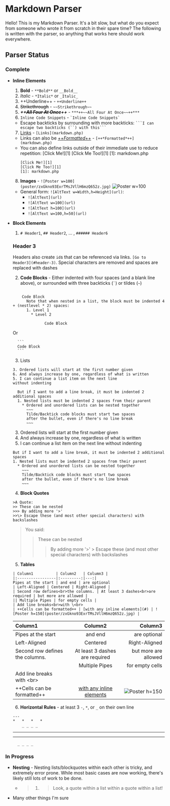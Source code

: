 # Markdown Parser

Hello! This is my Markdown Parser. It's a bit slow, but what do you expect from someone who wrote it from scratch in their spare time?  The following is written with the parser, so anything that works here should work everywhere.

## Parser Status

### Complete

* **Inline Elements**
  1. **Bold** - `**Bold**` or `__Bold__`
  2. *Italic* - `*Italic*` or `_Italic_`
  3. ++Underline++ - `++Underline++`
  4. ~~Strikethrough~~ - `~~Strikethrough~~`
  5. ***++~~All Four At Once~~++*** - `***++~~All Four At Once~~++***`
  6. `Inline Code Snippets` - `` `Inline Code Snippets` ``
    * Escape backticks by surrounding with more backticks: ```` ```I can escape two backticks (``) with this``` ````
  7. [Links](markdown.php) - `[Links](markdown.php)`
    * Links can also be [++*Formatted*++](markdown.php) - `[++*Formatted*++](markdown.php)`
    * You can also define links outside of their immediate use to reduce repetition:
      [Click Me!][1]
      [Click Me Too!][1]
      [1]: markdown.php
      ```
      [Click Me!][1]
      [Click Me Too!][1]
      [1]: markdown.php
      ```
  8. **Images** - `![Poster w=100](poster/zxGkno93ExrTMsJVllH6mzQ652z.jpg)`
    ![Poster w=100](poster/zxGkno93ExrTMsJVllH6mzQ652z.jpg)
    * General form: `![AltText w=Width,h=Height](url)`:
      * `![AltText](url)`
      * `![AltText w=100](url)`
      * `![AltText h=100](url)`
      * `![AltText w=100,h=50](url)`

* **Block Elements**
  1. `# Header1`, `## Header2`, ... , `###### Header6`
    ### Header 3
    Headers also create `id`s that can be referenced via links. `[Go to Header3](#header-3)`. Special characters are removed and spaces are replaced with dashes

  2. **Code Blocks** - Either indented with four spaces (and a blank line above), or surrounded with three backticks (`` ` ``) or tildes (`~`)
    ```

        Code Block
          Note that when nested in a list, the block must be indented 4 + (nestlevel * 2) spaces:
          1. Level 1
            * Level 2

                  Code Block
    ```
    Or

        ```
        Code Block
        ```
  3. Lists
    ```
    3. Ordered lists will start at the first number given
    6. And always increase by one, regardless of what is written
    5. I can continue a list item on the next line
    without indenting

      But if I want to add a line break, it must be indented 2 additional spaces
      1. Nested lists must be indented 2 spaces from their parent
        * Ordered and unordered lists can be nested together
          ~~~
          Tilde/Backtick code blocks must start two spaces
          after the bullet, even if there's no line break
          ~~~
    ```
    3. Ordered lists will start at the first number given
    6. And always increase by one, regardless of what is written
    5. I can continue a list item on the next line
    without indenting

      But if I want to add a line break, it must be indented 2 additional spaces
      1. Nested lists must be indented 2 spaces from their parent
        * Ordered and unordered lists can be nested together
          ~~~
          Tilde/Backtick code blocks must start two spaces
          after the bullet, even if there's no line break
          ~~~
  4. **Block Quotes**
    ```
    >A Quote:
    >> These can be nested
    >>> By adding more '>'
    >>\> Escape these (and most other special characters) with backslashes
    ```
    >You said:
    >> These can be nested
    >>> By adding more '>'
    >>\> Escape these (and most other special characters) with backslashes
  5. **Tables**
    ```
    | Column1          | Column2   | Column3 |
    |:-----------------|:---------:|---:|
    Pipes at the start | and end | are optional
    | Left-Aligned | Centered | Right-Aligned |
    | Second row defines<br>the columns. | At least 3 dashes<br>are required | but more are allowed |
    || Multiple Pipes | for empty cells |
    | Add line breaks<br>with \<br>
    | ++Cells can be formatted++ | [with any inline elements](#) | ![Poster h=150](poster/zxGkno93ExrTMsJVllH6mzQ652z.jpg) |
    ```
    | Column1          | Column2   | Column3 |
    |:-----------------|:---------:|---:|
    Pipes at the start | and end | are optional
    | Left-Aligned | Centered | Right-Aligned |
    | Second row defines<br>the columns. | At least 3 dashes<br>are required | but more are allowed |
    || Multiple Pipes | for empty cells |
    | Add line breaks<br>with \<br>
    | ++Cells can be formatted++ | [with any inline elements](#) | ![Poster h=150](poster/zxGkno93ExrTMsJVllH6mzQ652z.jpg) |
  6. **Horizontal Rules** - at least 3 `-`, `*`, or `_` on their own line
    ```
    ---
    *   *   *   *
        _ _ _ _
    ```
    ---
    *   *   *   *
        _ _ _ _

### In Progress
* **Nesting** - Nesting lists/blockquotes within each other is tricky, and extremely error prone. While most basic cases are now working, there's likely still lots of work to be done.
  * > 1. > Look, a quote within a list within a quote within a list!
* Many other things I'm sure
